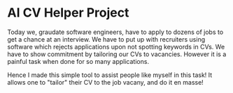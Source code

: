 # AI CV Helper Project
Today we, graudate software engineers, have to apply to dozens of jobs to get a chance at an interview. We have to put up with recruiters using software which
rejects applications upon not spotting keywords in CVs. We have to show commitment by tailoring our CVs to vacancies. However it is a painful task when done for
so many applications.

Hence I made this simple tool to assist people like myself in this task! It allows one to "tailor" their CV to the job vacany, and do it en masse!
